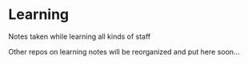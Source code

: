 # Learning
Notes taken while learning all kinds of staff

Other repos on learning notes will be reorganized and put here soon...
